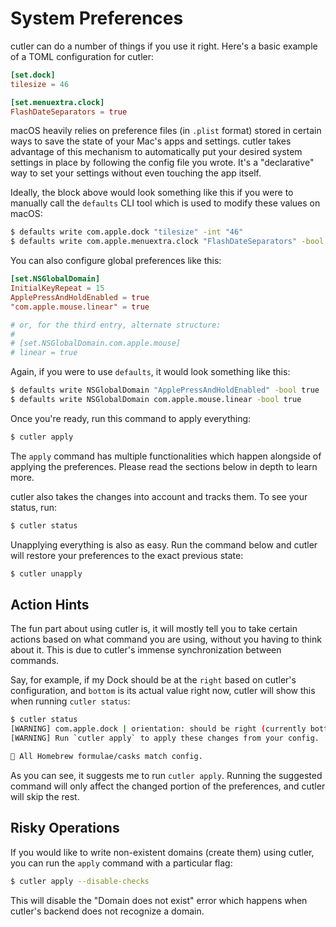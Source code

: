 # System Preferences

cutler can do a number of things if you use it right. Here's a basic example of a TOML configuration for cutler:

```toml
[set.dock]
tilesize = 46

[set.menuextra.clock]
FlashDateSeparators = true
```

macOS heavily relies on preference files (in `.plist` format) stored in certain ways to save the state of your Mac's apps and settings. cutler takes advantage of this mechanism to automatically put your desired system settings in place by following the config file you wrote. It's a "declarative" way to set your settings without even touching the app itself.

Ideally, the block above would look something like this if you were to manually call the `defaults` CLI tool which is used to modify these values on macOS:

```bash
$ defaults write com.apple.dock "tilesize" -int "46"
$ defaults write com.apple.menuextra.clock "FlashDateSeparators" -bool true
```

You can also configure global preferences like this:

```toml
[set.NSGlobalDomain]
InitialKeyRepeat = 15
ApplePressAndHoldEnabled = true
"com.apple.mouse.linear" = true

# or, for the third entry, alternate structure:
#
# [set.NSGlobalDomain.com.apple.mouse]
# linear = true
```

Again, if you were to use `defaults`, it would look something like this:

```bash
$ defaults write NSGlobalDomain "ApplePressAndHoldEnabled" -bool true
$ defaults write NSGlobalDomain com.apple.mouse.linear -bool true
```

Once you're ready, run this command to apply everything:

```bash
$ cutler apply
```

The `apply` command has multiple functionalities which happen alongside of applying the preferences. Please read the sections below in depth to learn more.

cutler also takes the changes into account and tracks them. To see your status, run:

```bash
$ cutler status
```

Unapplying everything is also as easy. Run the command below and cutler will restore your preferences to the exact previous state:

```bash
$ cutler unapply
```

## Action Hints

The fun part about using cutler is, it will mostly tell you to take certain actions based on what command you are using, without you having to think about it. This is due to cutler's immense synchronization between commands.

Say, for example, if my Dock should be at the `right` based on cutler's configuration, and `bottom` is its actual value right now, cutler will show this when running `cutler status`:

```bash
$ cutler status
[WARNING] com.apple.dock | orientation: should be right (currently bottom)
[WARNING] Run `cutler apply` to apply these changes from your config.

🍎 All Homebrew formulae/casks match config.
```

As you can see, it suggests me to run `cutler apply`. Running the suggested command will only affect the changed portion of the preferences, and cutler will skip the rest.

## Risky Operations

If you would like to write non-existent domains (create them) using cutler, you can run the `apply` command with a particular flag:

```bash
$ cutler apply --disable-checks
```

This will disable the "Domain does not exist" error which happens when cutler's backend does not recognize a domain.

